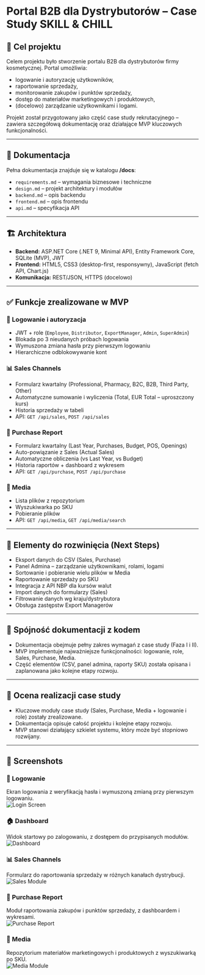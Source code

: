 # Portal B2B dla Dystrybutorów – Case Study SKILL & CHILL

## 📌 Cel projektu
Celem projektu było stworzenie portalu B2B dla dystrybutorów firmy kosmetycznej. Portal umożliwia:
- logowanie i autoryzację użytkowników,
- raportowanie sprzedaży,
- monitorowanie zakupów i punktów sprzedaży,
- dostęp do materiałów marketingowych i produktowych,
- (docelowo) zarządzanie użytkownikami i logami.

Projekt został przygotowany jako część case study rekrutacyjnego – zawiera szczegółową dokumentację oraz działające MVP kluczowych funkcjonalności.

---

## 📖 Dokumentacja
Pełna dokumentacja znajduje się w katalogu **/docs**:
- `requirements.md` – wymagania biznesowe i techniczne  
- `design.md` – projekt architektury i modułów  
- `backend.md` – opis backendu  
- `frontend.md` – opis frontendu  
- `api.md` – specyfikacja API  

---

## 🏗️ Architektura
- **Backend:** ASP.NET Core (.NET 9, Minimal API), Entity Framework Core, SQLite (MVP), JWT  
- **Frontend:** HTML5, CSS3 (desktop-first, responsywny), JavaScript (fetch API, Chart.js)  
- **Komunikacja:** REST/JSON, HTTPS (docelowo)  

---

## ✅ Funkcje zrealizowane w MVP

### 🔐 Logowanie i autoryzacja
- JWT + role (`Employee`, `Distributor`, `ExportManager`, `Admin`, `SuperAdmin`)  
- Blokada po 3 nieudanych próbach logowania  
- Wymuszona zmiana hasła przy pierwszym logowaniu  
- Hierarchiczne odblokowywanie kont  

### 📊 Sales Channels
- Formularz kwartalny (Professional, Pharmacy, B2C, B2B, Third Party, Other)  
- Automatyczne sumowanie i wyliczenia (Total, EUR Total – uproszczony kurs)  
- Historia sprzedaży w tabeli  
- API: `GET /api/sales`, `POST /api/sales`  

### 🛒 Purchase Report
- Formularz kwartalny (Last Year, Purchases, Budget, POS, Openings)  
- Auto-powiązanie z Sales (Actual Sales)  
- Automatyczne obliczenia (vs Last Year, vs Budget)  
- Historia raportów + dashboard z wykresem  
- API: `GET /api/purchase`, `POST /api/purchase`  

### 📂 Media
- Lista plików z repozytorium  
- Wyszukiwarka po SKU  
- Pobieranie plików  
- API: `GET /api/media`, `GET /api/media/search`  

---

## 🚧 Elementy do rozwinięcia (Next Steps)
- Eksport danych do CSV (Sales, Purchase)  
- Panel Admina – zarządzanie użytkownikami, rolami, logami  
- Sortowanie i pobieranie wielu plików w Media  
- Raportowanie sprzedaży po SKU  
- Integracja z API NBP dla kursów walut  
- Import danych do formularzy (Sales)  
- Filtrowanie danych wg kraju/dystrybutora  
- Obsługa zastępstw Export Managerów  

---

## 🧪 Spójność dokumentacji z kodem
- Dokumentacja obejmuje pełny zakres wymagań z case study (Faza I i II).  
- MVP implementuje najważniejsze funkcjonalności: logowanie, role, Sales, Purchase, Media.  
- Część elementów (CSV, panel admina, raporty SKU) została opisana i zaplanowana jako kolejne etapy rozwoju.  

---

## 🎯 Ocena realizacji case study
- Kluczowe moduły case study (Sales, Purchase, Media + logowanie i role) zostały zrealizowane.  
- Dokumentacja opisuje całość projektu i kolejne etapy rozwoju.  
- MVP stanowi działający szkielet systemu, który może być stopniowo rozwijany.  

---

## 📸 Screenshots

### 🔐 Logowanie
Ekran logowania z weryfikacją hasła i wymuszoną zmianą przy pierwszym logowaniu.  
![Login Screen](docs/screens/login.png)

### 🏠 Dashboard
Widok startowy po zalogowaniu, z dostępem do przypisanych modułów.  
![Dashboard](docs/screens/dashboard.png)

### 📊 Sales Channels
Formularz do raportowania sprzedaży w różnych kanałach dystrybucji.  
![Sales Module](docs/screens/sales.jpeg)

### 🛒 Purchase Report
Moduł raportowania zakupów i punktów sprzedaży, z dashboardem i wykresami.  
![Purchase Report](docs/screens/purchase.jpeg)

### 📂 Media
Repozytorium materiałów marketingowych i produktowych z wyszukiwarką po SKU.  
![Media Module](docs/screens/media.jpeg)
